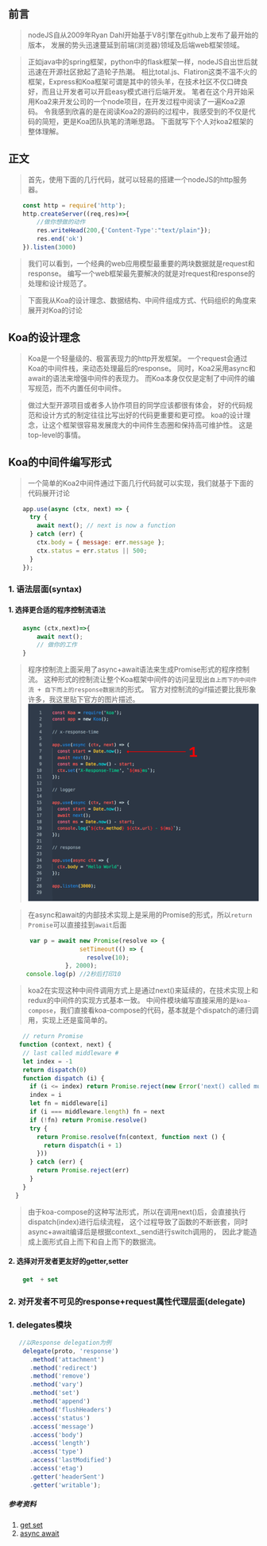 ## 前言
> nodeJS自从2009年Ryan Dahl开始基于V8引擎在github上发布了最开始的版本，
> 发展的势头迅速蔓延到前端(浏览器)领域及后端web框架领域。

> 正如java中的spring框架，python中的flask框架一样，nodeJS自出世后就迅速在开源社区掀起了造轮子热潮。
> 相比total.js、Flatiron这类不温不火的框架，Express和Koa框架可谓是其中的领头羊，在技术社区不仅口碑良好，而且让开发者可以开启easy模式进行后端开发。
> 笔者在这个月开始采用Koa2来开发公司的一个node项目，在开发过程中阅读了一遍Koa2源码。
> 令我感到欣喜的是在阅读Koa2的源码的过程中，我感受到的不仅是代码的简短，更是Koa团队执笔的清晰思路。
> 下面就写下个人对koa2框架的整体理解。

## 正文
> 首先，使用下面的几行代码，就可以轻易的搭建一个nodeJS的http服务器。
```js
    const http = require('http');
    http.createServer((req,res)=>{
        //做你想做的动作
        res.writeHead(200,{'Content-Type':"text/plain"});
        res.end('ok')
    }).listen(3000)
```
> 我们可以看到，一个经典的web应用模型最重要的两块数据就是request和response。
> 编写一个web框架最先要解决的就是对request和response的处理和设计规范了。

> 下面我从Koa的设计理念、数据结构、中间件组成方式、代码组织的角度来展开对Koa的讨论

## Koa的设计理念

> Koa是一个轻量级的、极富表现力的http开发框架。
> 一个request会通过Koa的中间件栈，来动态处理最后的response。
> 同时，Koa2采用async和await的语法来增强中间件的表现力。
> 而Koa本身仅仅是定制了中间件的编写规范，而不内置任何中间件。

> 做过大型开源项目或者多人协作项目的同学应该都很有体会，
> 好的代码规范和设计方式的制定往往比写出好的代码更重要和更可控。
> koa的设计理念，让这个框架很容易发展庞大的中间件生态圈和保持高可维护性。
> 这是top-level的事情。

## Koa的中间件编写形式
> 一个简单的Koa2中间件通过下面几行代码就可以实现，我们就基于下面的代码展开讨论
```js
    app.use(async (ctx, next) => {
      try {
        await next(); // next is now a function
      } catch (err) {
        ctx.body = { message: err.message };
        ctx.status = err.status || 500;
      }
    });
```
### 1. 语法层面(syntax)
####  1. 选择更合适的程序控制流语法
``` js
    async (ctx,next)=>{
        await next();
        // 做你的工作
    }
```
> 程序控制流上面采用了async+await语法来生成Promise形式的程序控制流。
> 这种形式的控制流让整个Koa框架中间件的访问呈现出```自上而下的中间件流 + 自下而上的response数据流```的形式。
> 官方对控制流的gif描述要比我形象许多，我这里贴下官方的图片描述。
![koa官方中间件控制流](https://github.com/koajs/koa/blob/v2.x/docs/middleware.gif?raw=true)

> 在async和await的内部技术实现上是采用的Promise的形式，所以```return Promise```可以直接挂到```await```后面
```js
      var p = await new Promise(resolve => {
                    setTimeout(() => {
                      resolve(10);
                }, 2000);
     console.log(p) //2秒后打印10
```
> koa2在实现这种中间件调用方式上是通过next()来延续的，在技术实现上和redux的中间件的实现方式基本一致。
> 中间件模块编写直接采用的是```koa-compose```，我们直接看koa-compose的代码，基本就是个dispatch的递归调用，实现上还是蛮简单的。
```javascript
    // return Promise
   function (context, next) {
    // last called middleware #
    let index = -1
    return dispatch(0)
    function dispatch (i) {
      if (i <= index) return Promise.reject(new Error('next() called multiple times'))
      index = i
      let fn = middleware[i]
      if (i === middleware.length) fn = next
      if (!fn) return Promise.resolve()
      try {
        return Promise.resolve(fn(context, function next () {
          return dispatch(i + 1)
        }))
      } catch (err) {
        return Promise.reject(err)
      }
    }
  }
```
> 由于koa-compose的这种写法形式，所以在调用next()后，会直接执行dispatch(index)进行后续流程，
> 这个过程导致了函数的不断嵌套，同时async+await编译后是根据context._send进行switch调用的，
> 因此才能造成上面形式自上而下和自上而下的数据流。




####  2. 选择对开发者更友好的getter,setter
``` js
    get  + set
```

### 2. 对开发者不可见的response+request属性代理层面(delegate)

###  1. delegates模块
``` js
   //以Response delegation为例
    delegate(proto, 'response')
      .method('attachment')
      .method('redirect')
      .method('remove')
      .method('vary')
      .method('set')
      .method('append')
      .method('flushHeaders')
      .access('status')
      .access('message')
      .access('body')
      .access('length')
      .access('type')
      .access('lastModified')
      .access('etag')
      .getter('headerSent')
      .getter('writable');
```

##### 参考资料
1. [get set](https://developer.mozilla.org/en-US/docs/Web/JavaScript/Reference/Functions/set)
2. [async await](https://developer.mozilla.org/en-US/docs/Web/JavaScript/Reference/Statements/async_function)



